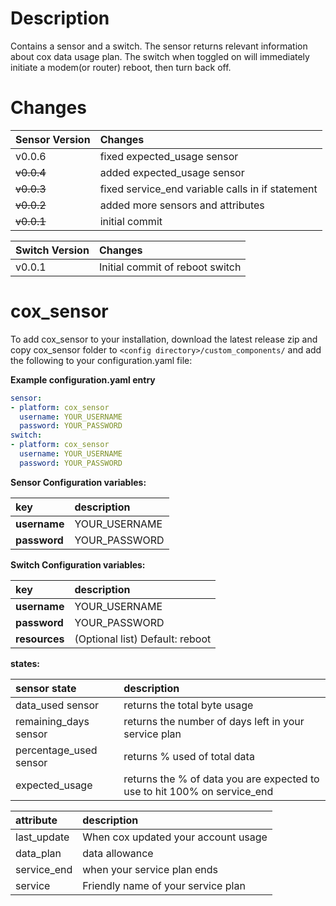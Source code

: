 # Description

Contains a sensor and a switch. The sensor returns relevant information about cox data usage plan. The switch when toggled on will immediately initiate a modem(or router) reboot, then turn back off. 
 
# Changes

Sensor Version | Changes
:--- | :---
 v0.0.6 | fixed expected_usage sensor
<strike>v0.0.4</strike> | added expected_usage sensor
<strike>v0.0.3</strike> | fixed service_end variable calls in if statement
<strike>v0.0.2</strike> | added more sensors and attributes
<strike>v0.0.1</strike> | initial commit

Switch Version | Changes
:--- | :---
 v0.0.1 | Initial commit of reboot switch


# cox_sensor

To add cox_sensor to your installation, download the latest release zip and copy cox_sensor folder to `<config directory>/custom_components/` and add the following to your configuration.yaml file:

**Example configuration.yaml entry**
```yaml
sensor:
- platform: cox_sensor
  username: YOUR_USERNAME
  password: YOUR_PASSWORD
switch:
- platform: cox_sensor
  username: YOUR_USERNAME
  password: YOUR_PASSWORD
```
**Sensor Configuration variables:**  

key | description  
:--- | :---  
**username** | YOUR_USERNAME
**password** | YOUR_PASSWORD

**Switch Configuration variables:**  

key | description  
:--- | :---  
**username** | YOUR_USERNAME
**password** | YOUR_PASSWORD
**resources** | (Optional list) Default: reboot


**states:** 

sensor state | description
:-- | :--
data_used sensor | returns the total byte usage
remaining_days sensor | returns the number of days left in your service plan
percentage_used sensor | returns % used of total data
expected_usage | returns the % of data you are expected to use to hit 100% on service_end

attribute | description  
:--- | :---  
last_update | When cox updated your account usage
data_plan | data allowance
service_end | when your service plan ends
service | Friendly name of your service plan
